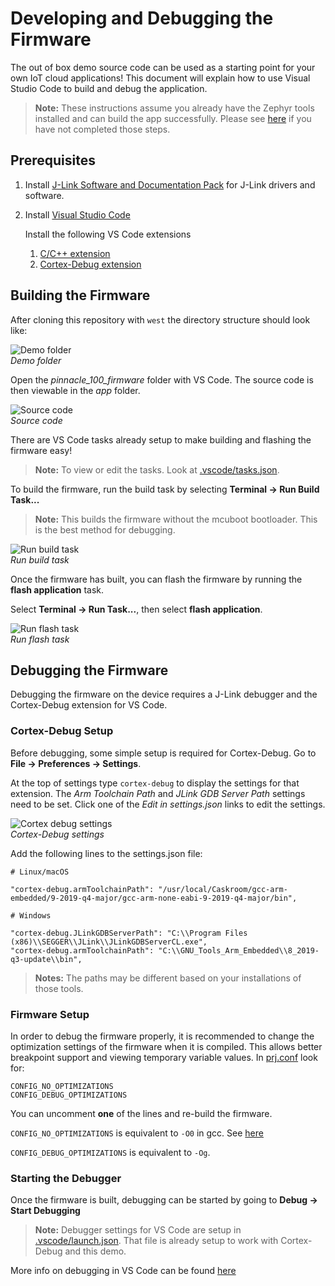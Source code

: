 # Developing and Debugging the Firmware

The out of box demo source code can be used as a starting point for your own IoT cloud applications!
This document will explain how to use Visual Studio Code to build and debug the application.

> **Note:** These instructions assume you already have the Zephyr tools installed and can build the app successfully. Please see [here](https://github.com/LairdCP/Pinnacle-100-Firmware-Manifest#preparing-to-build) if you have not completed those steps.

## Prerequisites

1. Install [J-Link Software and Documentation Pack](https://www.segger.com/downloads/jlink/#J-LinkSoftwareAndDocumentationPack) for J-Link drivers and software.
2. Install [Visual Studio Code](https://code.visualstudio.com/)

   Install the following VS Code extensions

   1. [C/C++ extension](https://marketplace.visualstudio.com/items?itemName=ms-vscode.cpptools)
   2. [Cortex-Debug extension](https://marketplace.visualstudio.com/items?itemName=marus25.cortex-debug)

## Building the Firmware

After cloning this repository with `west` the directory structure should look like:

![Demo folder](images/demo_folder.png)  
_Demo folder_

Open the _pinnacle_100_firmware_ folder with VS Code. The source code is then viewable in the _app_ folder.

![Source code](images/oob_demo_source.png)  
_Source code_

There are VS Code tasks already setup to make building and flashing the firmware easy!

> **Note:** To view or edit the tasks. Look at [.vscode/tasks.json](../.vscode/tasks.json).

To build the firmware, run the build task by selecting **Terminal -> Run Build Task...**

> **Note:** This builds the firmware without the mcuboot bootloader. This is the best method for debugging.

![Run build task](images/run_build_task.png)  
_Run build task_

Once the firmware has built, you can flash the firmware by running the **flash application** task.

Select **Terminal -> Run Task...**, then select **flash application**.

![Run flash task](images/run_flash_task.png)  
_Run flash task_

## Debugging the Firmware

Debugging the firmware on the device requires a J-Link debugger and the Cortex-Debug extension for VS Code.

### Cortex-Debug Setup

Before debugging, some simple setup is required for Cortex-Debug. Go to **File -> Preferences -> Settings**.

At the top of settings type `cortex-debug` to display the settings for that extension. The _Arm Toolchain Path_ and _JLink GDB Server Path_ settings need to be set. Click one of the _Edit in settings.json_ links to edit the settings.

![Cortex debug settings](images/cortex_debug_settings.png)  
_Cortex-Debug settings_

Add the following lines to the settings.json file:

```
# Linux/macOS

"cortex-debug.armToolchainPath": "/usr/local/Caskroom/gcc-arm-embedded/9-2019-q4-major/gcc-arm-none-eabi-9-2019-q4-major/bin",

# Windows

"cortex-debug.JLinkGDBServerPath": "C:\\Program Files (x86)\\SEGGER\\JLink\\JLinkGDBServerCL.exe",
"cortex-debug.armToolchainPath": "C:\\GNU_Tools_Arm_Embedded\\8_2019-q3-update\\bin",
```

> **Notes:** The paths may be different based on your installations of those tools.

### Firmware Setup

In order to debug the firmware properly, it is recommended to change the optimization settings of the firmware when it is compiled. This allows better breakpoint support and viewing temporary variable values. In [prj.conf](../app/prj.conf) look for:

```
CONFIG_NO_OPTIMIZATIONS
CONFIG_DEBUG_OPTIMIZATIONS
```

You can uncomment **one** of the lines and re-build the firmware.

`CONFIG_NO_OPTIMIZATIONS` is equivalent to `-O0` in gcc. See [here](https://gcc.gnu.org/onlinedocs/gcc/Optimize-Options.html)

`CONFIG_DEBUG_OPTIMIZATIONS` is equivalent to `-Og`.

### Starting the Debugger

Once the firmware is built, debugging can be started by going to **Debug -> Start Debugging**

> **Note:** Debugger settings for VS Code are setup in [.vscode/launch.json](../.vscode/launch.json). That file is already setup to work with Cortex-Debug and this demo.

More info on debugging in VS Code can be found [here](https://code.visualstudio.com/docs/editor/debugging)
